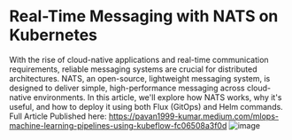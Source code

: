 # Real-Time Messaging with NATS on Kubernetes
With the rise of cloud-native applications and real-time communication requirements, reliable messaging systems are crucial for distributed architectures. NATS, an open-source, lightweight messaging system, is designed to deliver simple, high-performance messaging across cloud-native environments. In this article, we'll explore how NATS works, why it's useful, and how to deploy it using both Flux (GitOps) and Helm commands.
Full Article Published here: https://pavan1999-kumar.medium.com/mlops-machine-learning-pipelines-using-kubeflow-fc06508a3f0d
![image](https://github.com/user-attachments/assets/13942c1a-98f7-4a35-99af-26b62cb78207)

